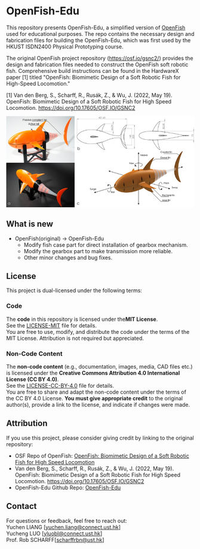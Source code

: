 # OpenFish-Edu
This repository presents OpenFish-Edu, a simplified version of [OpenFish](https://osf.io/gsnc2/) used for educational purposes. The repo contains the necessary design and fabrication files for building the OpenFish-Edu, which was first used by the HKUST ISDN2400 Physical Prototyping course.

The original OpenFish project repository (https://osf.io/gsnc2/) provides the design and fabrication files needed to construct the OpenFish soft robotic fish. Comprehensive build instructions can be found in the HardwareX paper [1] titled "OpenFish: Biomimetic Design of a Soft Robotic Fish for High-Speed Locomotion."

[1] Van den Berg, S., Scharff, R., Rusák, Z., & Wu, J. (2022, May 19). OpenFish: Biomimetic Design of a Soft Robotic Fish for High Speed Locomotion. https://doi.org/10.17605/OSF.IO/GSNC2

![Openfish Preview. Image adopted from [1]](/MEDIA/OpenFish-org-preview.jpg)

## What is new
- OpenFish(original) -> OpenFish-Edu
    - Modify fish case part for direct installation of gearbox mechanism.
    - Modify the gearbox part to make transmission more reliable.
    - Other minor changes and bug fixes.

## License

This project is dual-licensed under the following terms:

### Code

The ​**code** in this repository is licensed under the ​**MIT License**.  
See the [LICENSE-MIT](LICENSE-MIT) file for details.  
You are free to use, modify, and distribute the code under the terms of the MIT License. Attribution is not required but appreciated.

### Non-Code Content

The ​**non-code content** (e.g., documentation, images, media, CAD files etc.) is licensed under the ​**Creative Commons Attribution 4.0 International License (CC BY 4.0)**.  
See the [LICENSE-CC-BY-4.0](LICENSE-CC-BY-4.0) file for details.  
You are free to share and adapt the non-code content under the terms of the CC BY 4.0 License. ​**You must give appropriate credit** to the original author(s), provide a link to the license, and indicate if changes were made.

## Attribution
If you use this project, please consider giving credit by linking to the original repository:  
- OSF Repo of OpenFish: [OpenFish: Biomimetic Design of a Soft Robotic Fish for High Speed Locomotion](https://osf.io/gsnc2/)
- Van den Berg, S., Scharff, R., Rusák, Z., & Wu, J. (2022, May 19). OpenFish: Biomimetic Design of a Soft Robotic Fish for High Speed Locomotion. https://doi.org/10.17605/OSF.IO/GSNC2
- OpenFish-Edu Github Repo: [OpenFish-Edu](https://github.com/HKUST-ISD-Soft-Robotics-Lab/OpenFish-Edu)

## Contact
For questions or feedback, feel free to reach out:  
Yuchen LIANG [yuchen.liang@connect.ust.hk]  
Yucheng LUO [yluobl@connect.ust.hk]  
Prof. Rob SCHARFF[scharffrbn@ust.hk]
